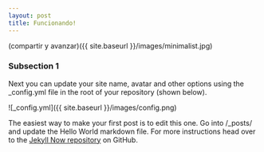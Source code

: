 ```yaml
---
layout: post
title: Funcionando!
---
```

(compartir y avanzar)({{ site.baseurl }}/images/minimalist.jpg)
<br>
### Subsection 1
Next you can update your site name, avatar and other options using the _config.yml file in the root of your repository (shown below).

![_config.yml]({{ site.baseurl }}/images/config.png)

The easiest way to make your first post is to edit this one. Go into /_posts/ and update the Hello World markdown file. For more instructions head over to the [Jekyll Now repository](https://github.com/barryclark/jekyll-now) on GitHub.
